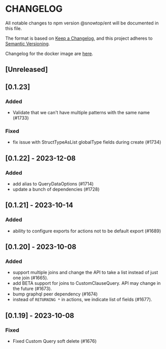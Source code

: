 # CHANGELOG

All notable changes to npm version @snowtop/ent will be documented in this file.

The format is based on [Keep a Changelog](https://keepachangelog.com/en/1.0.0/),
and this project adheres to [Semantic Versioning](https://semver.org/spec/v2.0.0.html).

Changelog for the docker image are [here](/docker_CHANGELOG.md).

## [Unreleased]

## [0.1.23]

### Added

- Validate that we can't have multiple patterns with the same name (#1733)

### Fixed

- fix issue with StructTypeAsList globalType fields during create (#1734)

## [0.1.22] - 2023-12-08

### Added

- add alias to QueryDataOptions (#1714)
- update a bunch of dependencies (#1728)

## [0.1.21] - 2023-10-14

### Added

- ability to configure exports for actions not to be default export (#1689)

## [0.1.20] - 2023-10-08

### Added

- support multiple joins and change the API to take a list instead of just one join (#1665).
- add BETA support for joins to CustomClauseQuery. API may change in the future (#1673).
- bump graphql peer dependency (#1674)
- instead of `RETURNING *` in actions, we indicate list of fields (#1677).

## [0.1.19] - 2023-10-08

### Fixed

- Fixed Custom Query soft delete (#1676)

